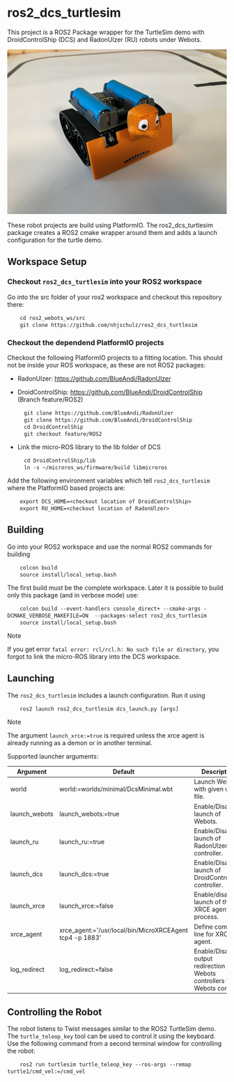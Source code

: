 # ros2_dcs_turtlesim
This project is a ROS2 Package wrapper for the TurtleSim demo with
DroidControlShip (DCS) and RadonUlzer (RU) robots under Webots.

![ZumoTurtle](ZumoTurtle.jpg)

These robot projects are build using PlatformIO. The ros2_dcs_turtlesim
package creates a ROS2 cmake wrapper around them and adds a launch
configuration for the turtle demo.

## Workspace Setup

### Checkout `ros2_dcs_turtlesim` into your ROS2 workspace

Go into the src folder of your ros2 workspace and checkout this
repository there:

        cd ros2_webots_ws/src
        git clone https://github.com/nhjschulz/ros2_dcs_turtlesim

### Checkout the dependend PlatformIO projects

Checkout the following PlatformIO projects to a fitting location.
This should not be inside your ROS workspace, as these are not ROS2 
packages:

* RadonUlzer: https://github.com/BlueAndi/RadonUlzer
* DroidControlShip: https://github.com/BlueAndi/DroidControlShip (Branch feature/ROS2)

    
        git clone https://github.com/BlueAndi/RadonUlzer
        git clone https://github.com/BlueAndi/DroidControlShip
        cd DroidControlShip
        git checkout feature/ROS2

* Link the micro-ROS library to the lib folder of DCS

        cd DroidControlShip/lib
        ln -s ~/microros_ws/firmware/build libmicroros

Add the following environment variables which tell `ros2_dcs_turtlesim`
where the PlatformIO based projects are:

        export DCS_HOME=<checkout location of DroidControlShip>
        export RU_HOME=<checkout location of RadonUlzer>

## Building 

Go into your ROS2 workspace and use the normal ROS2 commands for building

        colcon build
        source install/local_setup.bash

The first build must be the complete workspace. Later it is possible to
build only this package (and in verbose mode) use:

        colcon build --event-handlers console_direct+ --cmake-args -DCMAKE_VERBOSE_MAKEFILE=ON  --packages-select ros2_dcs_turtlesim
        source install/local_setup.bash

> [!NOTE]
> If you get error ```fatal error: rcl/rcl.h: No such file or directory```, you forgot to link the micro-ROS library into
> the DCS workspace.

## Launching

The `ros2_dcs_turtlesim` includes a launch configuration. Run it using

        ros2 launch ros2_dcs_turtlesim dcs_launch.py [args]

> [!NOTE]
> The argument ```launch_xrce:=true``` is required unless the xrce agent is already running as a demon or in another terminal.

Supported launcher arguments:

| Argument      | Default              | Description          |
|---------------|----------------------|----------------------|
|world|world:=worlds/minimal/DcsMinimal.wbt| Launch Webots with given world file.|
|launch_webots|launch_webots:=true| Enable/Disable launch of Webots.|
|launch_ru|launch_ru:=true| Enable/Disable launch of RadonUlzer controller.|
|launch_dcs|launch_dcs:=true| Enable/Disable launch of DroidControlShip controller.|
|launch_xrce|launch_xrce:=false| Enable/disable launch of the XRCE agent process.|
|xrce_agent|xrce_agent:='/usr/local/bin/MicroXRCEAgent tcp4 -p 1883'|Define command line for XRCE agent.|
|log_redirect|log_redirect:=false| Enable/Disable output redirection of Webots controllers to Webots console.|

## Controlling the Robot

The robot listens to Twist messages similar to the ROS2 TurtleSim demo. The ```turtle_teleop_key``` tool can be used
to control it using the keyboard. Use the following command from a second terminal window for controlling the robot:

        ros2 run turtlesim turtle_teleop_key --ros-args --remap turtle1/cmd_vel:=/cmd_vel
